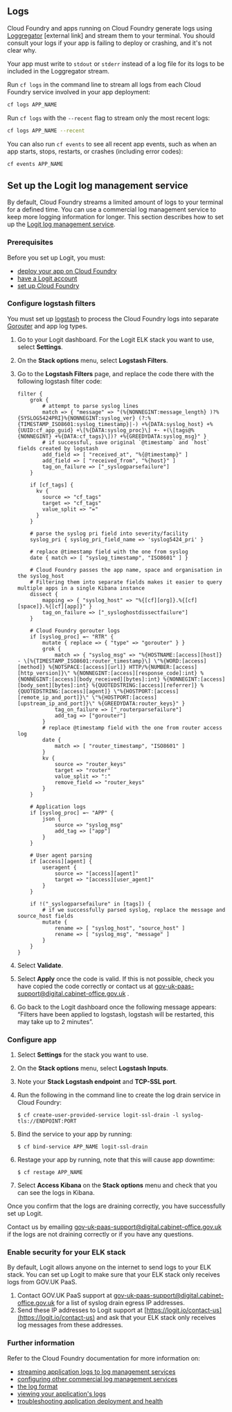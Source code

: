 ## Logs

Cloud Foundry and apps running on Cloud Foundry generate logs using [Loggregator](https://docs.cloudfoundry.org/loggregator/architecture.html) [external link] and stream them to your terminal. You should consult your logs if your app is failing to deploy or crashing, and it's not clear why.

Your app must write to `stdout` or `stderr` instead of a log file for its logs to be included in the Loggregator stream.

Run `cf logs` in the command line to stream all logs from each Cloud Foundry service involved in your app deployment:

```bash
cf logs APP_NAME
```

Run `cf logs` with the `--recent` flag to stream only the most recent logs:

```bash
cf logs APP_NAME --recent
```

You can also run `cf events` to see all recent app events, such as when an app starts, stops, restarts, or crashes (including error codes):

```bash
cf events APP_NAME
```

## Set up the Logit log management service

By default, Cloud Foundry streams a limited amount of logs to your terminal for a defined time. You can use a commercial log management service to keep more logging information for longer. This section describes how to set up the [Logit log management service](https://logit.io/).

### Prerequisites

Before you set up Logit, you must:

- [deploy your app on Cloud Foundry](https://docs.cloud.service.gov.uk/deploying_apps.html#deploying-apps)
- [have a Logit account](https://logit.io/)
- [set up Cloud Foundry](https://docs.cloud.service.gov.uk/get_started.html#set-up-command-line)

### Configure logstash filters

You must set up [logstash](https://www.elastic.co/products/logstash) to process the Cloud Foundry logs into separate [Gorouter](https://docs.cloudfoundry.org/concepts/architecture/router.html) and app log types.

1. Go to your Logit dashboard. For the Logit ELK stack you want to use, select __Settings__.
1. On the __Stack options__ menu, select __Logstash Filters__.
1. Go to the __Logstash Filters__ page, and replace the code there with the following logstash filter code:

    ```
    filter {
        grok {
            # attempt to parse syslog lines
            match => { "message" => "(%{NONNEGINT:message_length} )?%{SYSLOG5424PRI}%{NONNEGINT:syslog_ver} (?:%{TIMESTAMP_ISO8601:syslog_timestamp}|-) +%{DATA:syslog_host} +%{UUID:cf_app_guid} +\[%{DATA:syslog_proc}\] +- +(\[tags@%{NONNEGINT} +%{DATA:cf_tags}\])? +%{GREEDYDATA:syslog_msg}" }
            # if successful, save original `@timestamp` and `host` fields created by logstash
            add_field => [ "received_at", "%{@timestamp}" ]
            add_field => [ "received_from", "%{host}" ]
            tag_on_failure => ["_syslogparsefailure"]
        }

        if [cf_tags] {
          kv {
            source => "cf_tags"
            target => "cf_tags"
            value_split => "="
          }
        }

        # parse the syslog pri field into severity/facility
        syslog_pri { syslog_pri_field_name => 'syslog5424_pri' }

        # replace @timestamp field with the one from syslog
        date { match => [ "syslog_timestamp", "ISO8601" ] }

        # Cloud Foundry passes the app name, space and organisation in the syslog_host
        # Filtering them into separate fields makes it easier to query multiple apps in a single Kibana instance
        dissect {
            mapping => { "syslog_host" => "%{[cf][org]}.%{[cf][space]}.%{[cf][app]}" }
            tag_on_failure => ["_sysloghostdissectfailure"]
        }

        # Cloud Foundry gorouter logs
        if [syslog_proc] =~ "RTR" {
            mutate { replace => { "type" => "gorouter" } }
            grok {
                match => { "syslog_msg" => "%{HOSTNAME:[access][host]} - \[%{TIMESTAMP_ISO8601:router_timestamp}\] \"%{WORD:[access][method]} %{NOTSPACE:[access][url]} HTTP/%{NUMBER:[access][http_version]}\" %{NONNEGINT:[access][response_code]:int} %{NONNEGINT:[access][body_received][bytes]:int} %{NONNEGINT:[access][body_sent][bytes]:int} %{QUOTEDSTRING:[access][referrer]} %{QUOTEDSTRING:[access][agent]} \"%{HOSTPORT:[access][remote_ip_and_port]}\" \"%{HOSTPORT:[access][upstream_ip_and_port]}\" %{GREEDYDATA:router_keys}" }
                tag_on_failure => ["_routerparsefailure"]
                add_tag => ["gorouter"]
            }
            # replace @timestamp field with the one from router access log
            date {
                match => [ "router_timestamp", "ISO8601" ]
            }
            kv {
                source => "router_keys"
                target => "router"
                value_split => ":"
                remove_field => "router_keys"
            }
        }

        # Application logs
        if [syslog_proc] =~ "APP" {
            json {
                source => "syslog_msg"
                add_tag => ["app"]
            }
        }

        # User agent parsing
        if [access][agent] {
            useragent {
                source => "[access][agent]"
                target => "[access][user_agent]"
            }
        }

        if !("_syslogparsefailure" in [tags]) {
            # if we successfully parsed syslog, replace the message and source_host fields
            mutate {
                rename => [ "syslog_host", "source_host" ]
                rename => [ "syslog_msg", "message" ]
            }
        }
    }
    ```

1. Select __Validate__.
1. Select __Apply__ once the code is valid. If this is not possible, check you have copied the code correctly or contact us at [gov-uk-paas-support@digital.cabinet-office.gov.uk](mailto:gov-uk-paas-support@digital.cabinet-office.gov.uk) .
1. Go back to the Logit dashboard once the following message appears: “Filters have been applied to logstash, logstash will be restarted, this may take up to 2 minutes”.

### Configure app

1. Select __Settings__ for the stack you want to use.
1. On the __Stack options__ menu, select __Logstash Inputs__.
1. Note your __Stack Logstash endpoint__ and __TCP-SSL port__.
1. Run the following in the command line to create the log drain service in Cloud Foundry:

    ```
    $ cf create-user-provided-service logit-ssl-drain -l syslog-tls://ENDPOINT:PORT
    ```

1. Bind the service to your app by running:

    ```
    $ cf bind-service APP_NAME logit-ssl-drain
    ```

1. Restage your app by running, note that this will cause app downtime:

    ```
    $ cf restage APP_NAME
    ```

1. Select __Access Kibana__ on the __Stack options__ menu and check that you can see the logs in Kibana.

Once you confirm that the logs are draining correctly, you have successfully set up Logit.

Contact us by emailing [gov-uk-paas-support@digital.cabinet-office.gov.uk](mailto:gov-uk-paas-support@digital.cabinet-office.gov.uk) if the logs are not draining correctly or if you have any questions.

### Enable security for your ELK stack

By default, Logit allows anyone on the internet to send logs to your ELK stack. You can set up Logit to make sure that your ELK stack only receives logs from GOV.UK PaaS.

1. Contact GOV.UK PaaS support at [gov-uk-paas-support@digital.cabinet-office.gov.uk](mailto:gov-uk-paas-support@digital.cabinet-office.gov.uk) for a list of syslog drain egress IP addresses.
1. Send these IP addresses to Logit support at [https://logit.io/contact-us](https://logit.io/contact-us) and ask that your ELK stack only receives log messages from these addresses.

### Further information

Refer to the Cloud Foundry documentation for more information on:

- [streaming application logs to log management services](https://docs.cloudfoundry.org/devguide/services/log-management.html)
- [configuring other commercial log management services](https://docs.cloudfoundry.org/devguide/services/log-management-thirdparty-svc.html)
- [the log format](https://docs.cloudfoundry.org/devguide/deploy-apps/streaming-logs.html)
- [viewing your application's logs](https://docs.cloudfoundry.org/devguide/deploy-apps/streaming-logs.html#view)
- [troubleshooting application deployment and health](https://docs.cloudfoundry.org/devguide/deploy-apps/troubleshoot-app-health.html)
